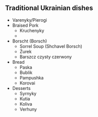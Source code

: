 ## Traditional Ukrainian dishes
- Varenyky/Pierogi
- Braised Pork
  - Kruchenyky
  - 
- Borscht (Borsch)
  - Sorrel Soup (Shchavel Borsch)
  - Żurek
  - Barszcz czysty czerwony
- Bread
  - Paska
  - Bublik
  - Pampushka
  - Korovai
- Desserts
  - Syrnyky
  - Kutia
  - Koliva
  - Verhuny
